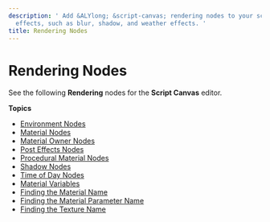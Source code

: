 ```yaml
---
description: ' Add &ALYlong; &script-canvas; rendering nodes to your script to create
  effects, such as blur, shadow, and weather effects. '
title: Rendering Nodes
---
```

# Rendering Nodes<a name="script-canvas-rendering-nodes"></a>

See the following **Rendering** nodes for the **Script Canvas** editor\. 

**Topics**
+ [Environment Nodes](script-canvas-environment-nodes.md)
+ [Material Nodes](script-canvas-materials-nodes.md)
+ [Material Owner Nodes](material-owner-nodes.md)
+ [Post Effects Nodes](script-canvas-post-effects-nodes.md)
+ [Procedural Material Nodes](script-canvas-procedural-material-nodes.md)
+ [Shadow Nodes](script-canvas-shadow-scripting-nodes.md)
+ [Time of Day Nodes](script-canvas-time-of-day-nodes.md)
+ [Material Variables](script-canvas-variable-material-node.md)
+ [Finding the Material Name](finding-materials-by-name.md)
+ [Finding the Material Parameter Name](material-param-names.md)
+ [Finding the Texture Name](finding-texture-by-names.md)